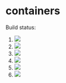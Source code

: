 # containers

Build status:

1. [![](https://github.com/Kevinl0378/containers/workflows/tests-fibonacci/badge.svg)](https://github.com/Kevinl0378/containers/actions?query=workflow%3Atests-fibonacci)
1. [![](https://github.com/Kevinl0378/containers/workflows/tests-range/badge.svg)](https://github.com/Kevinl0378/containers/actions?query=workflow%3Atests-range)
1. [![](https://github.com/Kevinl0378/containers/workflows/tests-BST/badge.svg)](https://github.com/Kevinl0378/containers/actions?query=workflow%3Atests-BST)
1. [![](https://github.com/Kevinl0378/containers/workflows/tests-BinaryTree/badge.svg)](https://github.com/Kevinl0378/containers/actions?query=workflow%3Atests-BinaryTree)
1. [![](https://github.com/Kevinl0378/containers/workflows/tests-AVLTree/badge.svg)](https://github.com/Kevinl0378/containers/actions?query=workflow%3Atests-AVLTree)
1. [![](https://github.com/Kevinl0378/containers/workflows/tests-heap/badge.svg)](https://github.com/Kevinl0378/containers/actions?query=workflow%3Atests-heap)
